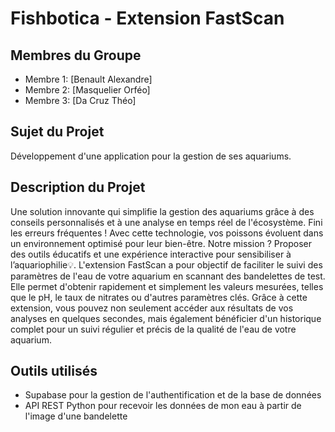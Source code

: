 # Fishbotica - Extension FastScan

## Membres du Groupe
- Membre 1: [Benault Alexandre]
- Membre 2: [Masquelier Orféo]
- Membre 3: [Da Cruz Théo]

## Sujet du Projet
Développement d'une application pour la gestion de ses aquariums.

## Description du Projet
Une solution innovante qui simplifie la gestion des aquariums grâce à des conseils personnalisés et à une analyse en temps réel de l'écosystème. Fini les erreurs fréquentes ! Avec cette technologie, vos poissons évoluent dans un environnement optimisé pour leur bien-être. Notre mission ? Proposer des outils éducatifs et une expérience interactive pour sensibiliser à l’aquariophilie💡. L'extension FastScan a pour objectif de faciliter le suivi des paramètres de l'eau de votre aquarium en scannant des bandelettes de test. Elle permet d'obtenir rapidement et simplement les valeurs mesurées, telles que le pH, le taux de nitrates ou d'autres paramètres clés. Grâce à cette extension, vous pouvez non seulement accéder aux résultats de vos analyses en quelques secondes, mais également bénéficier d'un historique complet pour un suivi régulier et précis de la qualité de l'eau de votre aquarium.

## Outils utilisés
- Supabase pour la gestion de l'authentification et de la base de données
- API REST Python pour recevoir les données de mon eau à partir de l'image d'une bandelette 

